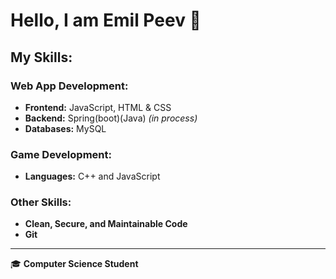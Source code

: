 # Hello, I am Emil Peev 👋

## My Skills:

### Web App Development:
- **Frontend:** JavaScript, HTML & CSS
- **Backend:** Spring(boot)(Java) *(in process)*
- **Databases:** MySQL

### Game Development:
- **Languages:** C++ and JavaScript

### Other Skills:
- **Clean, Secure, and Maintainable Code**
- **Git**

---

🎓 **Computer Science Student**
